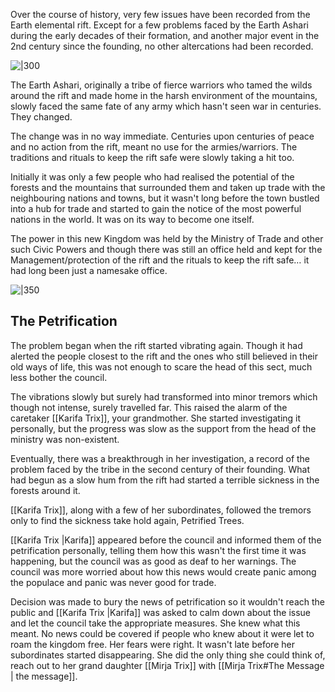 Over the course of history, very few issues have been recorded from the Earth elemental rift. Except for a few problems faced by the Earth Ashari during the early decades of their formation, and another major event in the 2nd century since the founding, no other altercations had been recorded.

![|300](https://lh7-us.googleusercontent.com/VXne3G1oWNqdE-4YGR4A3tOCliEiz-AccBeMxAFQepvRPVAvgjuiiSTQxblwP8d6In2GWw03Help25whcF4ptP_CXxVEkdGJyNR7d7XAuZyFG9djHW701cWHQx1TBGnH0YL-qd7ZOEYK0BcW1n_c_bQ "Placeholder image")

The Earth Ashari, originally a tribe of fierce warriors who tamed the wilds around the rift and made home in the harsh environment of the mountains, slowly faced the same fate of any army which hasn't seen war in centuries. They changed.

The change was in no way immediate. Centuries upon centuries of peace and no action from the rift, meant no use for the armies/warriors. The traditions and rituals to keep the rift safe were slowly taking a hit too.

Initially it was only a few people who had realised the potential of the forests and the mountains that surrounded them and taken up trade with the neighbouring nations and towns, but it wasn't long before the town bustled into a hub for trade and started to gain the notice of the most powerful nations in the world. It was on its way to become one itself.

The power in this new Kingdom was held by the Ministry of Trade and other such Civic Powers and though there was still an office held and kept for the Management/protection of the rift and the rituals to keep the rift safe… it had long been just a namesake office.

![|350](https://lh7-us.googleusercontent.com/cyty_oKjlAUMEwpAHxmtzXNiCb_e7pNB5BrWpBz9jA9F8FbEzDTluvAza-6nxuy1T7E6mDMfyWgqzWyrxtT-WIgB56Sy10leqXlB42kdavAGH6Ekj6B8eNA8T90ozjhpR_8SII3Lv-AZpaqAR0OHP0o "Placeholder image")
## The Petrification

The problem began when the rift started vibrating again. Though it had alerted the people closest to the rift and the ones who still believed in their old ways of life, this was not enough to scare the head of this sect, much less bother the council.

The vibrations slowly but surely had transformed into minor tremors which though not intense, surely travelled far. This raised the alarm of the caretaker  [[Karifa Trix]], your grandmother. She started investigating it personally, but the progress was slow as the support from the head of the ministry was non-existent.

Eventually, there was a breakthrough in her investigation, a record of the problem faced by the tribe in the second century of their founding. What had begun as a slow hum from the rift had started a terrible sickness in the forests around it.

[[Karifa Trix]], along with a few of her subordinates, followed the tremors only to find the sickness take hold again, Petrified Trees. 

[[Karifa Trix |Karifa]] appeared before the council and informed them of the petrification personally, telling them how this wasn't the first time it was happening, but the council was as good as deaf to her warnings. The council was more worried about how this news would create panic among the populace and panic was never good for trade. 

Decision was made to bury the news of petrification so it wouldn't reach the public and [[Karifa Trix |Karifa]] was asked to calm down about the issue and let the council take the appropriate measures. She knew what this meant. No news could be covered if people who knew about it were let to roam the kingdom free. Her fears were right. It wasn't late before her subordinates started disappearing. She did the only thing she could think of, reach out to her grand daughter [[Mirja Trix]] with [[Mirja Trix#The Message | the message]]. 